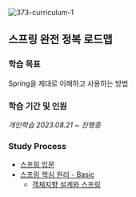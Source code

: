 ![373-curriculum-1](https://github.com/Heo-y-y/development-blog/assets/112863029/a53fb208-22d8-4cb5-b6c6-433df19b4101)
## 스프링 완전 정복 로드맵
### 학습 목표
Spring을 제대로 이해하고 사용하는 방법
### 학습 기간 및 인원
*개인학습 2023.08.21 ~ 진행중*
### Study Process
- [스프링 입문](스프링입문.md)
- [스프링 핵심 원리 - Basic](스프링핵심원리기본/README.md)
  - [객체지향 설계와 스프링](스프링핵심원리기본/객체지향설계와스프링.md)
